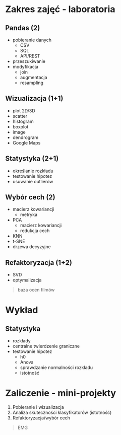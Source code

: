# Zakres zajęć - laboratoria

## Pandas (2)

* pobieranie danych
	* CSV
	* SQL
	* API/REST
* przeszukiwanie
* modyfikacja
	* join
	* augmentacja
	* resampling

## Wizualizacja (1+1)

* plot 2D/3D
* scatter
* histogram
* boxplot
* image
* dendrogram
* Google Maps

## Statystyka (2+1)

* określanie rozkładu
* testowanie hipotez
* usuwanie outlierów

## Wybór cech (2)

* macierz kowariancji
	* metryka
* PCA
	* macierz kowariancji
	* redukcja cech
* KNN
* t-SNE
* drzewa decyzyjne

## Refaktoryzacja (1+2)

* SVD
* optymalizacja

> baza ocen filmów


# Wykład

## Statystyka

* rozkłady
* centralne twierdzenie graniczne
* testowanie hipotez
	* h0
	* Anova
	* sprawdzanie normalności rozkładu
	* istotność

# Zaliczenie - mini-projekty 

1. Pobieranie i wizualizacja
2. Analiza skuteczności klasyfikatorów (istotność)
3. Refaktoryzacja/wybór cech
> EMG